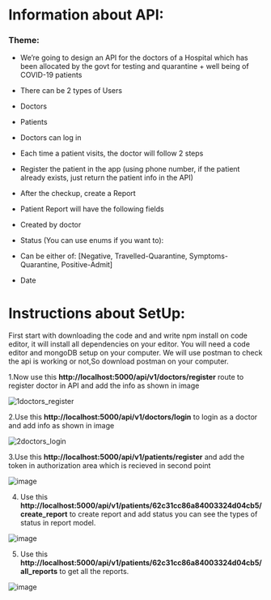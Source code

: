 # Information about API:
### Theme:
- We’re going to design an API for the doctors of a Hospital which has been allocated by the
govt for testing and quarantine + well being of COVID-19 patients
- There can be 2 types of Users
- Doctors
- Patients
- Doctors can log in
- Each time a patient visits, the doctor will follow 2 steps
- Register the patient in the app (using phone number, if the patient already exists, just
return the patient info in the API)
- After the checkup, create a Report
- Patient Report will have the following fields
- Created by doctor
- Status (You can use enums if you want to):
- Can be either of: [Negative, Travelled-Quarantine, Symptoms-Quarantine,
Positive-Admit]

- Date

# Instructions about SetUp:

First start with downloading the code and and write npm install on code editor, it will install all dependencies on your editor.
You will need a code editor and mongoDB setup on your computer.
We will use postman to check the api is working or not,So download postman on your computer.

1.Now use this **http://localhost:5000/api/v1/doctors/register** route to register doctor in API and add the info as shown in image

![1doctors_register](https://github.com/Yashas682/Hospital_api/assets/91604926/8d497fb3-120e-4d4d-97ac-f08c9b76c78d)

2.Use this **http://localhost:5000/api/v1/doctors/login** to login as a doctor and add info as shown in image

![2doctors_login](https://github.com/Yashas682/Hospital_api/assets/91604926/764346f0-1794-4906-81d2-876ef3fd1e0b)

3.Use this **http://localhost:5000/api/v1/patients/register** and add the token in authorization area which is recieved in second point

![image](https://user-images.githubusercontent.com/74106414/236742199-0f9a71eb-a2a2-4e4f-889d-000a156e7816.png)

4. Use this **http://localhost:5000/api/v1/patients/62c31cc86a84003324d04cb5/create_report** to create report and add status you can see the types of 
   status in report model.

![image](https://user-images.githubusercontent.com/74106414/236742216-a4684b3b-7e2f-4c2e-a24a-0cf0818d7701.png)


5. Use this **http://localhost:5000/api/v1/patients/62c31cc86a84003324d04cb5/all_reports** to get all the reports.

![image](https://user-images.githubusercontent.com/74106414/236742229-ad057a9b-3b03-4496-bf55-36f1bced526f.png)
